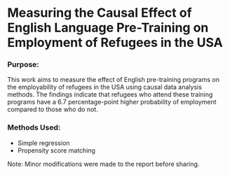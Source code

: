 # Measuring the Causal Effect of English Language Pre-Training on Employment of Refugees in the USA

### Purpose:
This work aims to measure the effect of English pre-training programs on the employability of refugees in the USA using causal data analysis methods. The findings indicate that refugees who attend these training programs have a 6.7 percentage-point higher probability of employment compared to those who do not.

### Methods Used:
- Simple regression
- Propensity score matching



Note: Minor modifications were made to the report before sharing.
